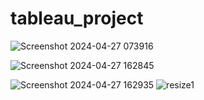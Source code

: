 # tableau_project
![Screenshot 2024-04-27 073916](https://github.com/jahnvi1017/tableau_project/assets/168184461/69431f43-2d66-40a6-821d-145609921bff)

![Screenshot 2024-04-27 162845](https://github.com/jahnvi1017/tableau_project/assets/168184461/babb58bf-9feb-4aae-b976-58d1f3ecf637)


![Screenshot 2024-04-27 162935](https://github.com/jahnvi1017/tableau_project/assets/168184461/a02cda87-b99d-4587-b22a-ea695d4b9146)
![resize1](https://github.com/jahnvi1017/tableau_project/assets/168184461/232aeae9-8536-4e6a-af44-1666b6b2e48e)
